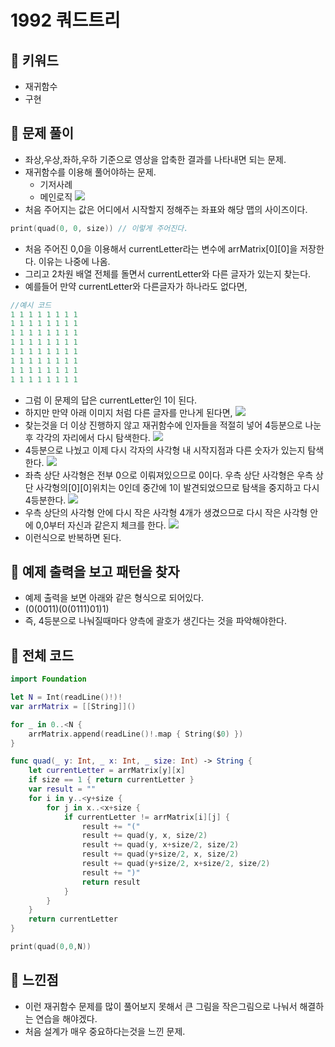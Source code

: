 # 1992 쿼드트리

## 🍎 키워드
- 재귀함수
- 구현

## 🍎 문제 풀이
- 좌상,우상,좌하,우하 기준으로 영상을 압축한 결과를 나타내면 되는 문제.
- 재귀함수를 이용해 풀어야하는 문제.
    - 기저사례
    - 메인로직
![](https://i.imgur.com/gwjD2GK.png)
- 처음 주어지는 값은 어디에서 시작할지 정해주는 좌표와 해당 맵의 사이즈이다.
```swift
print(quad(0, 0, size)) // 이렇게 주어진다.
```
- 처음 주어진 0,0을 이용해서 currentLetter라는 변수에 arrMatrix[0][0]을 저장한다. 이유는 나중에 나옴.
- 그리고 2차원 배열 전체를 돌면서 currentLetter와 다른 글자가 있는지 찾는다. 
- 예를들어 만약 currentLetter와 다른글자가 하나라도 없다면,
```swift
//예시 코드
1 1 1 1 1 1 1 1
1 1 1 1 1 1 1 1
1 1 1 1 1 1 1 1
1 1 1 1 1 1 1 1
1 1 1 1 1 1 1 1
1 1 1 1 1 1 1 1
1 1 1 1 1 1 1 1
1 1 1 1 1 1 1 1
```
- 그럼 이 문제의 답은 currentLetter인 1이 된다.
- 하지만 만약 아래 이미지 처럼 다른 글자를 만나게 된다면,
![](https://i.imgur.com/Ylf77ut.png)
- 찾는것을 더 이상 진행하지 않고 재귀함수에 인자들을 적절히 넣어 4등분으로 나눈 후 각각의 자리에서 다시 탐색한다.
![](https://i.imgur.com/Dw7Zt4M.png)
- 4등분으로 나눴고 이제 다시 각자의 사각형 내 시작지점과 다른 숫자가 있는지 탐색한다.
![](https://i.imgur.com/eaNuMl9.png)
- 좌측 상단 사각형은 전부 0으로 이뤄져있으므로 0이다. 우측 상단 사각형은 우측 상단 사각형의[0][0]위치는 0인데 중간에 1이 발견되었으므로 탐색을 중지하고 다시 4등분한다.
![](https://i.imgur.com/4xkkf0V.png)
- 우측 상단의 사각형 안에 다시 작은 사각형 4개가 생겼으므로 다시 작은 사각형 안에 0,0부터 자신과 같은지 체크를 한다.
![](https://i.imgur.com/vaxIlQE.png)
- 이런식으로 반복하면 된다.

## 🍎 예제 출력을 보고 패턴을 찾자
- 예제 출력을 보면 아래와 같은 형식으로 되어있다.
- (0(0011)(0(0111)01)1)
- 즉, 4등분으로 나눠질때마다 양측에 괄호가 생긴다는 것을 파악해야한다.

## 🍎 전체 코드
```swift
import Foundation

let N = Int(readLine()!)!
var arrMatrix = [[String]]()

for _ in 0..<N {
    arrMatrix.append(readLine()!.map { String($0) })
}

func quad(_ y: Int, _ x: Int, _ size: Int) -> String {
    let currentLetter = arrMatrix[y][x]
    if size == 1 { return currentLetter }
    var result = ""
    for i in y..<y+size {
        for j in x..<x+size {
            if currentLetter != arrMatrix[i][j] {
                result += "("
                result += quad(y, x, size/2)
                result += quad(y, x+size/2, size/2)
                result += quad(y+size/2, x, size/2)
                result += quad(y+size/2, x+size/2, size/2)
                result += ")"
                return result
            }
        }
    }
    return currentLetter
}

print(quad(0,0,N))
```

## 🍎 느낀점
- 이런 재귀함수 문제를 많이 풀어보지 못해서 큰 그림을 작은그림으로 나눠서 해결하는 연습을 해야겠다.
- 처음 설계가 매우 중요하다는것을 느낀 문제.
